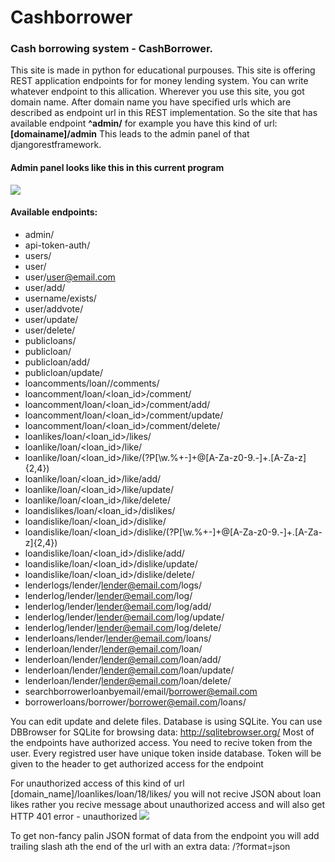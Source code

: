 # Cashborrower

### Cash borrowing system - CashBorrower.

This site is made in python for educational purpouses.
This site is offering REST application endpoints for for money lending system.
You can write whatever endpoint to this allication.
Wherever you use this site, you got domain name.
After domain name you have specified urls which are described as endpoint url in this REST implementation.
So the site that has available endpoint <b>^admin/</b> for example you have this kind of url: <b>[domainame]/admin</b>
This leads to the admin panel of that djangorestframework.

#### Admin panel looks like this in this current program
<img src="http://phonewe.freeiz.com/example_of_admin_panel.png">

#### Available endpoints:

* admin/
* api-token-auth/
* users/
* user/<id>
* user/<user@email.com>
* user/add/
* username/exists/<username>
* user/addvote/
* user/update/<id>
* user/delete/<id>
* publicloans/
* publicloan/<id>
* publicloan/add/
* publicloan/update/<id>
* loancomments/loan/<id>/comments/
* loancomment/loan/<loan_id>/comment/<id>
* loancomment/loan/<loan_id>/comment/add/
* loancomment/loan/<loan_id>/comment/update/<id>
* loancomment/loan/<loan_id>/comment/delete/<id>
* loanlikes/loan/<loan_id>/likes/
* loanlike/loan/<loan_id>/like/<id>
* loanlike/loan/<loan_id>/like/(?P<liker>[\w.%+-]+@[A-Za-z0-9.-]+\.[A-Za-z]{2,4})
* loanlike/loan/<loan_id>/like/add/
* loanlike/loan/<loan_id>/like/update/<id>
* loanlike/loan/<loan_id>/like/delete/<id>
* loandislikes/loan/<loan_id>/dislikes/
* loandislike/loan/<loan_id>/dislike/<id>
* loandislike/loan/<loan_id>/dislike/(?P<disliker>[\w.%+-]+@[A-Za-z0-9.-]+\.[A-Za-z]{2,4})
* loandislike/loan/<loan_id>/dislike/add/
* loandislike/loan/<loan_id>/dislike/update/<id>
* loandislike/loan/<loan_id>/dislike/delete/<id>
* lenderlogs/lender/<lender@email.com>/logs/
* lenderlog/lender/<lender@email.com>/log/<id>
* lenderlog/lender/<lender@email.com>/log/add/<id>
* lenderlog/lender/<lender@email.com>/log/update/<id>
* lenderlog/lender/<lender@email.com>/log/delete/<id>
* lenderloans/lender/<lender@email.com>/loans/
* lenderloan/lender/<lender@email.com>/loan/<id>
* lenderloan/lender/<lender@email.com>/loan/add/
* lenderloan/lender/<lender@email.com>/loan/update/<id>
* lenderloan/lender/<lender@email.com>/loan/delete/<id>
* searchborrowerloanbyemail/email/<borrower@email.com>
* borrowerloans/borrower/<borrower@email.com>/loans/

You can edit update and delete files.
Database is using SQLite.
You can use DBBrowser for SQLite for browsing data: http://sqlitebrowser.org/
Most of the endpoints have authorized access.
You need to recive token from the user. Every registred user have unique token inside database.
Token will  be given to the header to get authorized access for the endpoint

For unauthorized access of this kind of url [domain_name]/loanlikes/loan/18/likes/ you will not recive JSON about loan likes rather you recive message about unauthorized access and will also get HTTP 401 error - unauthorized
<img src="http://phonewe.freeiz.com/loanlikelist.png"/>

To get non-fancy palin JSON format of data from the endpoint you will add trailing slash ath the end of the url with an extra data:
 /?format=json

